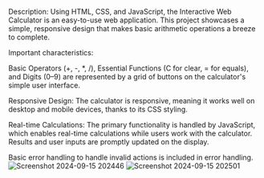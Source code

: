 Description: Using HTML, CSS, and JavaScript, the Interactive Web Calculator is an easy-to-use web application. This project showcases a simple, responsive design that makes basic arithmetic operations a breeze to complete.

Important characteristics:

Basic Operators (+, -, *, /), Essential Functions (C for clear, = for equals), and Digits (0–9) are represented by a grid of buttons on the calculator's simple user interface.

Responsive Design: The calculator is responsive, meaning it works well on desktop and mobile devices, thanks to its CSS styling.

Real-time Calculations: The primary functionality is handled by JavaScript, which enables real-time calculations while users work with the calculator. Results and user inputs are promptly updated on the display.

Basic error handling to handle invalid actions is included in error handling.
![Screenshot 2024-09-15 202446](https://github.com/user-attachments/assets/21e6cd89-aaa5-460a-b65d-9b406bdcdc9d)
![Screenshot 2024-09-15 202501](https://github.com/user-attachments/assets/7561365c-10db-4b3d-b3c4-b7267c79717d)

